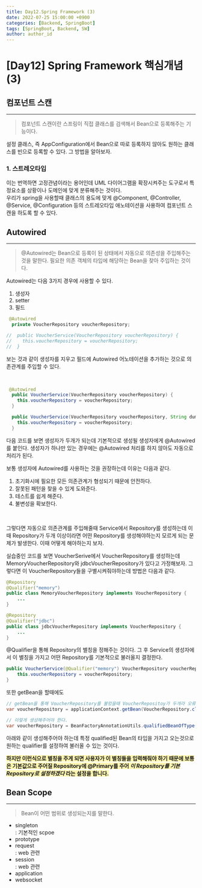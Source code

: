 ```yaml
---
title: Day12.Spring Framework (3)
date: 2022-07-25 15:00:00 +0900
categories: [Backend, SpringBoot]
tags: [SpringBoot, Backend, SW] 
author: author_id 
---
```


# [Day12] Spring Framework 핵심개념 (3)

## 컴포넌트 스캔
---
> 컴포넌트 스캔이란 스프링이 직접 클래스를 검색해서 Bean으로 등록해주는 기능이다.

설정 클래스, 즉 AppConfiguration에서 Bean으로 따로 등록하지 않아도 원하는 클래스를 빈으로 등록할 수 있다. 그 방법을 알아보자.

### 1. 스트레오타입
이는 번역하면 고정관념이라는 용어인데 UML 다이어그램을 확장시켜주는 도구로서 특정요소를 상황이나 도메인에 맞게 분류해주는 것이다.  
우리가 spring을 사용할때 클래스의 용도에 맞게 @Component, @Controller, @Service, @Configuration 등의 스트레오타입 애노테이션을 사용하여 컴포넌트 스캔을 하도록 할 수 있다. 

## Autowired
---
> @Autowired는 Bean으로 등록이 된 상태에서 자동으로 의존성을 주입해주는 것을 말한다. 필요한 의존 객체의 타입에 해당하는 Bean을 찾아 주입하는 것이다.

Autowired는 다음 3가지 경우에 사용할 수 있다.

1. 생성자
2. setter
3. 필드

```java
 @Autowired
  private VoucherRepository voucherRepository;

//  public VoucherService(VoucherRepository voucherRepository) {
//    this.voucherRepository = voucherRepository;
//  }
```

보는 것과 같이 생성자를 지우고 필드에 Autowired 어노테이션을 추가하는 것으로 의존관계를 주입할 수 있다.

<br>

```java
 @Autowired
  public VoucherService(VoucherRepository voucherRepository) {
    this.voucherRepository = voucherRepository;
  }

  public VoucherService(VoucherRepository voucherRepository, String dummy) {
    this.voucherRepository = voucherRepository;
  }
```
다음 코드를 보면 생성자가 두개가 되는데 기본적으로 생성될 생성자에게 @Autowired를 붙인다. 생성자가 하나만 있는 경우에는 @Autowired 처리를 하지 않아도 자동으로 처리가 된다.
<br>

보통 생성자에 Autowired를 사용하는 것을 권장하는데 이유는 다음과 같다.
1. 초기화시에 필요한 모든 의존관계가 형성되기 때문에 안전하다.
2. 잘못된 패턴을 찾을 수 있게 도와준다.
3. 테스트를 쉽게 해준다.
4. 불변성을 확보한다.

<br>

그렇다면 자동으로 의존관계를 주입해줄때 Service에서 Repository를 생성하는데 이때 Repository가 두개 이상이라면 어떤 Repository를 생성해야하는지 모르게 되는 문제가 발생한다. 이때 어떻게 해야하는지 보자.
<br>

실습중인 코드를 보면 VoucherSerive에서 VoucherRepository를 생성하는데 MemoryVoucherRepository와 jdbcVoucherRepository가 있다고 가정해보자. 그렇다면 이 VoucherRepository들을 구별시켜줘야하는데 방법은 다음과 같다.

```java
@Repository
@Qualifier("memory")
public class MemoryVoucherRepository implements VoucherRepository {
    ...
}

@Repository
@Qualifier("jdbc")
public class jdbcVoucherRepository implements VoucherRepository {
    ...
}
```
@Qualifier을 통해 Repository의 별칭을 정해주는 것이다. 그 후 Service의 생성자에서 이 별칭을 가지고 어떤 Repository를 기본적으로 불러올지 결정한다.

```java
public VoucherService(@Qualifier("memory") VoucherRepository voucherRepository) {
    this.voucherRepository = voucherRepository;
}
```

또한 getBean을 할때에도 
```java 
// getBean을 통해 VoucherRepository를 불렀을때 VoucherRepositoy가 두개라 오류가 발생한다.
var voucherRepository = applicationContext.getBean(VoucherRepository.class);

// 이렇게 생성해주어야 한다.
var voucherRepository = BeanFactoryAnnotationUtils.qualifiedBeanOfType(applicationContext.getBeanFactory(), VoucherRepository.class, "memory");
```
아래와 같이 생성해주어야 하는데 특정 qualified된 Bean의 타입을 가지고 오는것으로 원하는 qualifier를 설정하여 불러올 수 있는 것이다.
<br>

**<span style = "background-color: #fff5b1">하지만 이런식으로 별칭을 주게 되면 사용자가 이 별칭들을 입력해줘야 하기 때문에 보통은 기본값으로 주어질 Repository에 @Primary를 주어 *이 Repository를 기본 Repository로 설정하겠다* 라는 설정을 합니다.</span>**

## Bean Scope
---
> Bean이 어떤 범위로 생성되는지를 말한다.

- singleton   
: 기본적인 scpoe
- prototype
- request  
: web 관련
- session  
: web 관련
- application
- websocket